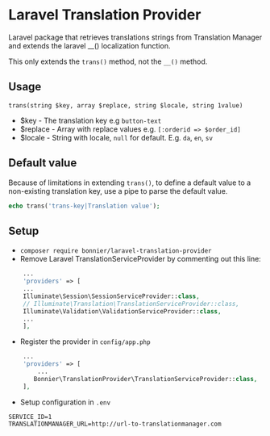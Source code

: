 # Laravel Translation Provider
Laravel package that retrieves translations strings from Translation Manager and extends the laravel __() localization function.

This only extends the `trans()` method, not the `__()` method.

## Usage
`trans(string $key, array $replace, string $locale, string 1value)`
- $key - The translation key e.g `button-text`
- $replace - Array with replace values e.g. `[:orderid => $order_id]`
- $locale - String with locale, `null` for default. E.g. `da`, `en`, `sv`

## Default value
Because of limitations in extending `trans()`, to define a default value to a non-existing translation key, use a pipe to parse the default value.
```php
echo trans('trans-key|Translation value');
```

## Setup
- ```composer require bonnier/laravel-translation-provider```
- Remove Laravel TranslationServiceProvider by commenting out this line:
```php
    ...
    'providers' => [
    ...
    Illuminate\Session\SessionServiceProvider::class,
    // Illuminate\Translation\TranslationServiceProvider::class,
    Illuminate\Validation\ValidationServiceProvider::class,
    ...
    ],
```
- Register the provider in ```config/app.php```
```php
    ...
    'providers' => [
        ...
       Bonnier\TranslationProvider\TranslationServiceProvider::class, 
    ],
```
- Setup configuration in ```.env```
```
SERVICE_ID=1
TRANSLATIONMANAGER_URL=http://url-to-translationmanager.com
```